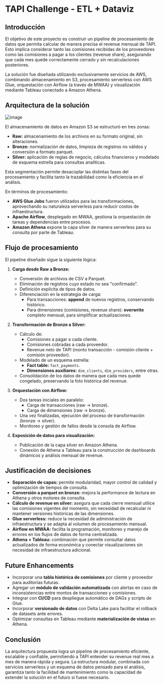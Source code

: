 
# TAPI Challenge - ETL + Dataviz

## Introducción

El objetivo de este proyecto es construir un pipeline de procesamiento de datos que permita calcular de manera precisa el revenue mensual de TAPI. Esto implica considerar tanto las comisiones recibidas de los proveedores como las comisiones a pagar a los clientes (revenue share), asegurando que cada mes quede correctamente cerrado y sin recalculaciones posteriores.

La solución fue diseñada utilizando exclusivamente servicios de AWS, combinando almacenamiento en S3, procesamiento serverless con AWS Glue, orquestación con Airflow (a través de MWAA) y visualización mediante Tableau conectado a Amazon Athena.

## Arquitectura de la solución

![image](https://github.com/user-attachments/assets/222dc4d5-f437-40fc-94ee-b539561461df)


El almacenamiento de datos en Amazon S3 se estructuró en tres zonas:

- **Raw:** almacenamiento de los archivos en su formato original, sin alteraciones.
- **Bronze:** normalización de datos, limpieza de registros no válidos y conversión a formato parquet.
- **Silver:** aplicación de reglas de negocio, cálculos financieros y modelado de esquema estrella para consultas analíticas.

Esta segmentación permite desacoplar las distintas fases del procesamiento y facilita tanto la trazabilidad como la eficiencia en el análisis.

En términos de procesamiento:

- **AWS Glue Jobs** fueron utilizados para las transformaciones, aprovechando su naturaleza serverless para reducir costos de infraestructura.
- **Apache Airflow**, desplegado en MWAA, gestiona la orquestación de tareas y dependencias entre procesos.
- **Amazon Athena** expone la capa silver de manera serverless para su consulta por parte de Tableau.

## Flujo de procesamiento

El pipeline diseñado sigue la siguiente lógica:

1. **Carga desde Raw a Bronze:**
   - Conversión de archivos de CSV a Parquet.
   - Eliminación de registros cuyo estado no sea "confirmado".
   - Definición explícita de tipos de datos.
   - Diferenciación en la estrategia de carga:
     - Para transacciones: **append** de nuevos registros, conservando histórico.
     - Para dimensiones (comisiones, revenue share): **overwrite** completo mensual, para simplificar actualizaciones.

2. **Transformación de Bronze a Silver:**
   - Cálculo de:
     - Comisiones a pagar a cada cliente.
     - Comisiones cobradas a cada proveedor.
     - Revenue neto de TAPI (monto transacción - comisión cliente + comisión proveedor).
   - Modelado de un esquema estrella:
     - **Fact table:** `fact_payments`.
     - **Dimensiones auxiliares:** `dim_clients`, `dim_providers`, entre otras.
   - Consolidación de los datos de manera que cada mes quede congelado, preservando la foto histórica del revenue.

3. **Orquestación con Airflow:**
   - Dos tareas iniciales en paralelo:
     - Carga de transacciones (raw → bronze).
     - Carga de dimensiones (raw → bronze).
   - Una vez finalizadas, ejecución del proceso de transformación (bronze → silver).
   - Monitoreo y gestión de fallos desde la consola de Airflow.

4. **Exposición de datos para visualización:**
   - Publicación de la capa silver en Amazon Athena.
   - Conexión de Athena a Tableau para la construcción de dashboards dinámicos y análisis mensual de revenue.

## Justificación de decisiones

- **Separación de capas:** permite modularidad, mayor control de calidad y optimización de tiempos de consulta.
- **Conversión a parquet en bronze:** mejora la performance de lectura en Athena y otros motores de consulta.
- **Cálculo de revenue en silver:** asegura que cada cierre mensual utilice las comisiones vigentes del momento, sin necesidad de recalcular ni mantener versiones históricas de las dimensiones.
- **Glue serverless:** reduce la necesidad de administración de infraestructura y se adapta al volumen de procesamiento mensual.
- **Airflow en MWAA:** facilita la programación, monitoreo y manejo de errores en los flujos de datos de forma centralizada.
- **Athena + Tableau:** combinación que permite consultar datos actualizados de forma económica y conectar visualizaciones sin necesidad de infraestructura adicional.

## Future Enhancements

- Incorporar una **tabla histórica de comisiones** por cliente y proveedor para auditorías futuras.
- Agregar un **módulo de validación automatizada** con alertas en caso de inconsistencias entre montos de transacciones y comisiones.
- Integrar con **CI/CD** para despliegue automático de DAGs y scripts de Glue.
- Incorporar **versionado de datos** con Delta Lake para facilitar el rollback de datasets ante errores.
- Optimizar consultas en Tableau mediante **materialización de vistas** en Athena.

## Conclusión

La arquitectura propuesta logra un pipeline de procesamiento eficiente, escalable y confiable, permitiendo a TAPI entender su revenue real mes a mes de manera rápida y segura. La estructura modular, combinada con servicios serverless y un esquema de datos pensado para el análisis, garantiza tanto la facilidad de mantenimiento como la capacidad de extender la solución en el futuro si fuese necesario.
